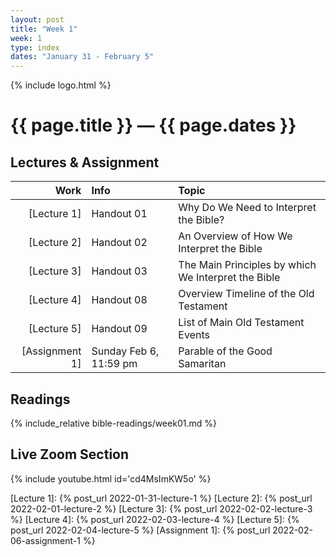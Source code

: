 ```yaml
---
layout: post
title: "Week 1"
week: 1
type: index
dates: "January 31 - February 5"
---
```


{% include logo.html %}

# {{ page.title }} &mdash; {{ page.dates }}

## Lectures & Assignment

Work | Info | Topic
---: | :--- | :---
[Lecture 1] | Handout 01 | Why Do We Need to Interpret the Bible?
[Lecture 2] | Handout 02 | An Overview of How We Interpret the Bible
[Lecture 3] | Handout 03 | The Main Principles by which We Interpret the Bible
[Lecture 4] | Handout 08 | Overview Timeline of the Old Testament
[Lecture 5] | Handout 09 | List of Main Old Testament Events
[Assignment 1] | Sunday Feb 6, 11:59 pm | Parable of the Good Samaritan

## Readings

{% include_relative bible-readings/week01.md %}

## Live Zoom Section

{% include youtube.html id='cd4MsImKW5o' %}

[Lecture 1]: {% post_url 2022-01-31-lecture-1 %}
[Lecture 2]: {% post_url 2022-02-01-lecture-2 %}
[Lecture 3]: {% post_url 2022-02-02-lecture-3 %}
[Lecture 4]: {% post_url 2022-02-03-lecture-4 %}
[Lecture 5]: {% post_url 2022-02-04-lecture-5 %}
[Assignment 1]: {% post_url 2022-02-06-assignment-1 %}